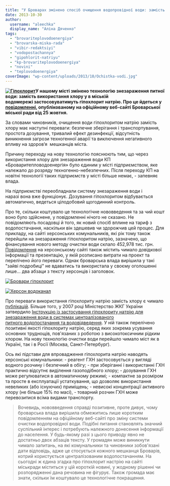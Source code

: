 ```yaml
---
title: "У Броварах змінено спосіб очищення водопровідної води: замість хлору - гіпохлорит натрію"
date: 2013-10-30
author: 
  username: "aleechka"
  display_name: "Аліна Дяченко"
tags: 
  - "brovariteplovodoenergiya"
  - "brovarska-miska-rada"
  - "vibir-redaktsiyi"
  - "vodopostachannya"
  - "gipohlorit-natriyu"
  - "kp-brovariteplovodoenergiya"
  - "novini"
  - "teplovodoenergiya"
coverImage: "wp-content/uploads/2013/10/Ochistka-vodi.jpg"
---
```


**[![Гіпохлорит](https://mpz.brovary.org/wp-content/uploads/2013/10/Gipohlorit.png)](https://mpz.brovary.org/wp-content/uploads/2013/10/Gipohlorit.png)У нашому місті змінено технологію знезараження питної води: замість використання хлору у в міській водомережі застосовуватимуть гіпохлорит натрію. Про це йдеться у [повідомленні](https://brovary-rada.gov.ua/zam%D1%96st-khloru-g%D1%96pokhlorit-natr%D1%96yu), опублікованому на офіційному веб-сайті Броварської міської ради від 25 жовтня.**

За словами чиновників, очищення води гіпохлоритом натрію замість хлору має наступні переваги: безпечне зберігання і транспортування, простота дозування, тривалий ефект дезинфекції, відсутність виникнення загрози техногенної аварії та виключення негативного впливу на здоров’я  мешканців міста.

Причину переходу на нову технологію пояснюють тим, що через використання хлору для знезараження води КП «Броваритепловодоенергія» було єдиним у місті підприємством, яке належало до розряду техногенно-небезпечних. Після переходу КП на новітні технології таких підприємств у місті більше немає, - запевняє влада.

На підприємстві переобладнали систему знезараження води і наразі вона вже функціонує. Дозування гіпохлоритом відбувається автоматично, ведеться цілодобовий щогодинний контроль.

Про те, скільки коштувало це технологічне нововведення та за чий кошт воно було здійснене, у повідомленні нічого не сказано. Не повідомляють посадовці й того, як новий спосіб вплине на тариф з водопостачання, наскільки він здешевив чи здорожчив цей процес. Для прикладу, на сайті херсонських комунальників, які рік тому також перейшли на знезараження гіпохлоритом натрію, зазначено, що фінансування нового методу очистки води склало 452,978 тис. грн. [Повідомлення](http://www.water.ks.ua/index.php/news/387-2012-10-10-08-46-45.html) на херсонському сайті також містить чимало довідкової інформації та презентацію, у якій розписано витрати на проект та перелічено його переваги. Однак броварська влада вирішила у такі "зайві подробиці" не вдаватись та використала у своєму оголошенні лише... два абзаци з тексту херсонців і заголовок.

[![Бровари гіпохлорит](https://mpz.brovary.org/wp-content/uploads/2013/10/Brovari-gipohlorit.jpg)](https://mpz.brovary.org/wp-content/uploads/2013/10/Brovari-gipohlorit.jpg)

[![Херсон водоканал](https://mpz.brovary.org/wp-content/uploads/2013/10/Herson-vodokanal.jpg)](https://mpz.brovary.org/wp-content/uploads/2013/10/Herson-vodokanal.jpg)

Про переваги використання гіпохлориту натрію замість хлору є чимало [публікацій](http://ecotime.info/?p=2213). Більше того, у 2007 році Міністерство ЖКГ України затвердило [Інструкцію із застосування гіпохлориту натрію для знезараження води в системах централізованого питного водопостачання та водовідведення](http://zakon4.rada.gov.ua/laws/show/z0853-07). У ній також перелічено позитивні якості гіпохлориту натрію, серед яких зокрема усування основних труднощів, пов'язаних з роботою з високотоксичним рідким хлором. На нову технологію очистки води перейшло чимало міст як в Україні, так і в Росії (Москва, Санкт-Петербург).

Ось які підстави для впровадження гіпохлорита натрію наводять херсонські комунальники: - реагент ГХН застосовується у вигляді водного розчину і безпечний в обігу; - при зберіганні і використанні ГХН практично відсутнє виділення газоподібного хлору; - дозування ГХН може регулюватися в автоматичному режимі; - компактне за розміром та просте в експлуатації устаткування, що дозволяє використання невеликих (або існуючих) приміщень; - невисокі концентрації активного хлору (не більше 15% по масі), - товарний розчин ГХН може перевозитися всіма видами транспорту.

> Вочевидь, нововведення справді позитивне, проте дивує, чому броварська влада вирішила обмежитись лише коротким повідомленням на офіційному веб-сайті про зміну системи очистки водопровідної води. Подібні питання становлять значний суспільний інтерес і потребують належного донесення інформації до населення. У будь-якому разі з цього приводу явно не достатньо двох абзаців тексту. У громадян може виникнути чимало запитань, на які комунальники та чиновники зобов'язані дати відповідь, адже це стосується кожного мешканця Броварів, котрий користується централізованим водопостачанням. На сьогодні ж єдина згадка про гіпохлорит настрію на сайті міськради міститься у цій короткій новині, у жодному рішенні чи розпорядженні дана речовина не фігурує. Також громада має знати, скільки їм коштувало це технологічне покращення.
